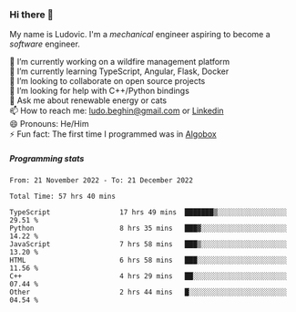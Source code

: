 ### Hi there 👋

My name is Ludovic. I'm a *mechanical* engineer aspiring to become a *software* engineer.

 🔭 I’m currently working on a wildfire management platform<br/>
 🌱 I’m currently learning TypeScript, Angular, Flask, Docker<br/>
 👯 I’m looking to collaborate on open source projects<br/>
 🤔 I’m looking for help with C++/Python bindings<br/>
 💬 Ask me about renewable energy or cats<br/>
 📫 How to reach me: ludo.beghin@gmail.com or [Linkedin](https://www.linkedin.com/in/ludovic-beghin/)<br/>
 😄 Pronouns: He/Him<br/>
 ⚡ Fun fact: The first time I programmed was in [Algobox](https://fr.wikipedia.org/wiki/Algobox)<br/>

##### Programming stats
<!--START_SECTION:waka-->

```text
From: 21 November 2022 - To: 21 December 2022

Total Time: 57 hrs 40 mins

TypeScript                 17 hrs 49 mins  ███████▒░░░░░░░░░░░░░░░░░   29.51 %
Python                     8 hrs 35 mins   ███▓░░░░░░░░░░░░░░░░░░░░░   14.22 %
JavaScript                 7 hrs 58 mins   ███▒░░░░░░░░░░░░░░░░░░░░░   13.20 %
HTML                       6 hrs 58 mins   ███░░░░░░░░░░░░░░░░░░░░░░   11.56 %
C++                        4 hrs 29 mins   ██░░░░░░░░░░░░░░░░░░░░░░░   07.44 %
Other                      2 hrs 44 mins   █░░░░░░░░░░░░░░░░░░░░░░░░   04.54 %
```

<!--END_SECTION:waka-->
